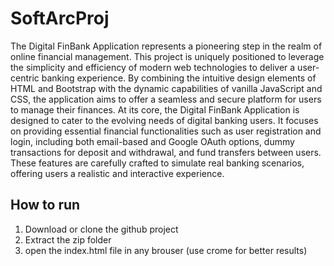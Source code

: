 # SoftArcProj

The Digital FinBank Application represents a pioneering step in the realm of online financial management. This project is uniquely positioned to leverage the simplicity
and efficiency of modern web technologies to deliver a user-centric banking experience. By combining the intuitive design elements of HTML and Bootstrap with the dynamic capabilities of vanilla JavaScript and CSS, the application aims to offer a seamless and secure platform for users to manage their finances. At its core, the Digital FinBank Application is designed to cater to the evolving needs of digital banking users. It focuses on providing essential financial functionalities such as user registration and login, including both email-based and Google OAuth options, dummy transactions for deposit and withdrawal, and fund transfers between users. These features are carefully crafted to simulate real banking scenarios, offering users a realistic and interactive experience.


## How to run 

1. Download or clone the github project
2. Extract the zip folder
3. open the index.html file in any brouser (use crome for better results) 
